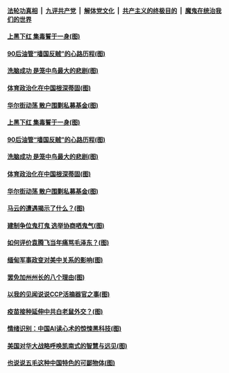 

####  [法轮功真相](../../../../basic/blob/master/README.md?t=02061531) &nbsp;|&nbsp; [九评共产党](../../../../9ping.md/blob/master/README.md?t=02061531) &nbsp;|&nbsp; [解体党文化](../../../../jtdwh.md/blob/master/README.md?t=02061531)  &nbsp;|&nbsp; [共产主义的终极目的](../../../../gczydzjmd.md/blob/master/README.md?t=02061531) &nbsp;|&nbsp; [魔鬼在统治我们的世界](../../../../mgztzwmdsj.md/blob/master/README.md?t=02061531) 

#### [上黑下红 集毒誓于一身(图)](../pages/p4/961636.md?t=02061531) 


#### [90后油管“墙国反贼‌‌”的心路历程(图)](../pages/p4/961592.md?t=02061531) 

#### [洗脑成功 是笼中鸟最大的悲剧(图)](../pages/p4/961589.md?t=02061531) 

#### [体育政治化在中国根深蒂固(图)](../pages/p4/961588.md?t=02061531) 

#### [华尔街动荡 散户围剿私募基金(图)](../pages/p4/961494.md?t=02061531) 

#### [上黑下红 集毒誓于一身(图)](../pages/p4/961636.md?t=02061531) 



#### [90后油管“墙国反贼‌‌”的心路历程(图)](../pages/p4/961592.md?t=02061531) 

#### [洗脑成功 是笼中鸟最大的悲剧(图)](../pages/p4/961589.md?t=02061531) 

#### [体育政治化在中国根深蒂固(图)](../pages/p4/961588.md?t=02061531) 

#### [华尔街动荡 散户围剿私募基金(图)](../pages/p4/961494.md?t=02061531) 

#### [马云的遭遇揭示了什么？(图)](../pages/p4/961587.md?t=02061531) 



#### [建制争位鬼打鬼 选举协商哂鬼气(图)](../pages/p4/961502.md?t=02061531) 

#### [如何评价袁腾飞当年痛骂毛泽东？(图)](../pages/p4/961504.md?t=02061531) 

#### [缅甸军事政变对美中关系的影响(图)](../pages/p4/961485.md?t=02061531) 

#### [罢免加州州长的八个理由(图)](../pages/p4/961470.md?t=02061531) 

#### [以我的见闻说说CCP活摘器官之事(图)](../pages/p4/961476.md?t=02061531) 

#### [疫苗接种延伸中共白老鼠外交？(图)](../pages/p4/961468.md?t=02061531) 


#### [情绪识别：中国AI读心术的惊悚黑科技(图)](../pages/p4/961397.md?t=02061531) 

#### [美国对华大战略呼唤凯南式的智慧与远见(图)](../pages/p4/961396.md?t=02061531) 

#### [也说说五毛这种中国特色的可鄙物体(图)](../pages/p4/961395.md?t=02061531) 

